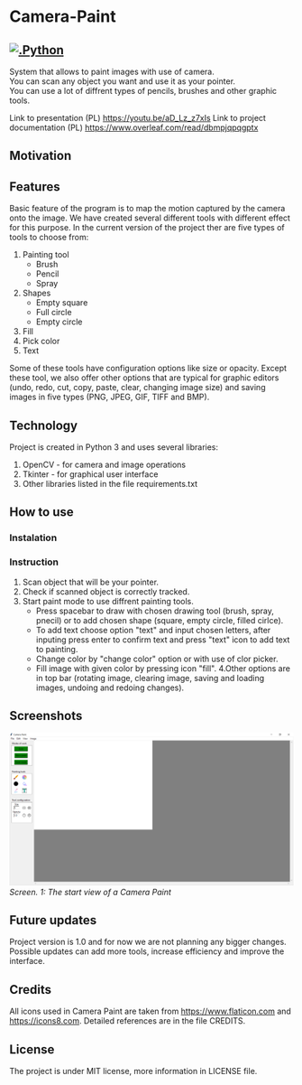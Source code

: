 # Camera-Paint
[![.Python](https://img.shields.io/badge/python-3.7%20%7C%203.8-blue)]()
---
System that allows to paint images with use of camera.  
You can scan any object you want and use it as your pointer.  
You can use a lot of diffrent types of pencils, brushes and other graphic tools. 

Link to presentation (PL)
https://youtu.be/aD_Lz_z7xIs
Link to project documentation (PL)
https://www.overleaf.com/read/dbmpjqpqgptx

## Motivation

## Features
Basic feature of the program is to map the motion captured by the camera onto the image. We have created several different tools with different effect for this purpose. In the current version of the project ther are five types of tools to choose from:
1. Painting tool
    * Brush
    * Pencil
    * Spray
2. Shapes
    * Empty square
    * Full circle
    * Empty circle
3. Fill
4. Pick color
5. Text

Some of these tools have configuration options like size or opacity.
Except these tool, we also offer other options that are typical for graphic editors (undo, redo, cut, copy, paste, clear, changing image size) and saving images in five types (PNG, JPEG, GIF, TIFF and BMP).

## Technology
Project is created in Python 3 and uses several libraries:
1. OpenCV - for camera and image operations
2. Tkinter - for graphical user interface
3. Other libraries listed in the file requirements.txt

## How to use

### Instalation

### Instruction
1. Scan object that will be your pointer.
2. Check if scanned object is correctly tracked.
3. Start paint mode to use diffrent painting tools.
   * Press spacebar to draw with chosen drawing tool (brush, spray, pnecil) or to add chosen shape (square, empty circle, filled cirlce).
   * To add text choose option "text" and input chosen letters, after inputing press enter to confirm text and press "text" icon to add text to painting.
   * Change color by "change color" option or with use of clor picker.
   * Fill image with given color by pressing icon "fill".
4.Other options are in top bar (rotating image, clearing image, saving and loading images, undoing and redoing changes).

## Screenshots
![app_start_view_scr](/resources/screenshots/CP-startView.PNG)
*Screen. 1: The start view of a Camera Paint*

## Future updates
Project version is 1.0 and for now we are not planning any bigger changes. Possible updates can add more tools, increase efficiency and improve the interface.

## Credits
All icons used in Camera Paint are taken from https://www.flaticon.com and https://icons8.com. Detailed references are in the file CREDITS.

## License
The project is under MIT license, more information in LICENSE file.
